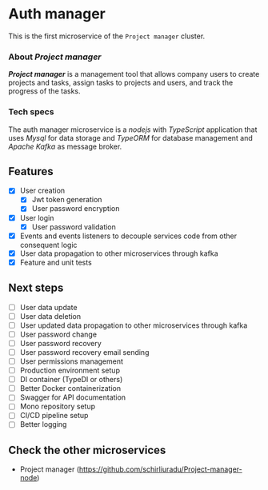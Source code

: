 # Auth manager 

This is the first microservice of the `Project manager` cluster.

### About _Project manager_

_**Project manager**_ is a management tool that allows company users to create projects and tasks, assign tasks to projects and users, and track the progress of the tasks.

### Tech specs 

The auth manager microservice is a _nodejs_ with _TypeScript_ application that uses _Mysql_ for data storage and _TypeORM_ for database management and _Apache Kafka_ as message broker.

## Features 

- [x] User creation
  - [x] Jwt token generation
  - [x] User password encryption
  
- [x] User login
  - [x] User password validation

- [x] Events and events listeners to decouple services code from other consequent logic 
- [x] User data propagation to other microservices through kafka
- [x] Feature and unit tests 

## Next steps 

- [ ] User data update
- [ ] User data deletion
- [ ] User updated data propagation to other microservices through kafka
- [ ] User password change 
- [ ] User password recovery
- [ ] User password recovery email sending
- [ ] User permissions management
- [ ] Production environment setup
- [ ] DI container (TypeDI or others)
- [ ] Better Docker containerization
- [ ] Swagger for API documentation
- [ ] Mono repository setup
- [ ] CI/CD pipeline setup
- [ ] Better logging

## Check the other microservices

- Project manager (https://github.com/schirliuradu/Project-manager-node)